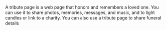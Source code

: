 A tribute page is a web page that honors and remembers a loved one. You can use it to share photos, memories, messages, and music, and to light candles or link to a charity. You can also use a tribute page to share funeral details
